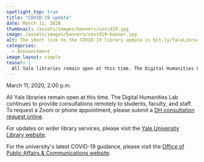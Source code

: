 ```yaml
---
spotlight_top: true
title: "COVID-19 update"
date: March 11, 2020
thumbnail: /assets/images/banners/covid19.jpg
image: /assets/images/banners/covid19-banner.jpg
alt: The short link to the COVID-19 library update is bit.ly/YaleLibraryCovid19
categories:
  - Announcement
image_layout: simple
teaser: |
  All Yale libraries remain open at this time. The Digital Humanities Lab continues to provide consultations remotely to students, faculty, and staff.
---
```

March 11, 2020, 2:00 p.m.  

All Yale libraries remain open at this time. The Digital Humanities Lab continues to provide consultations remotely to students, faculty, and staff. To request a Zoom or phone appointment, please submit a <a href='https://docs.google.com/forms/d/e/1FAIpQLSe4Lyo8EEdoiTLosfnmOUNEsZZToCD_n7dZ10ypCerw4diJGA/viewform' target='_blank'>DH consultation request online</a>. 

For updates on wider library services, please visit the <a href='https://web.library.yale.edu/news/2020/03/covid-19-library-update' target='_blank'>Yale University Library website</a>.

For the university's latest COVID-19 guidance, please visit the <a href='https://communications.yale.edu/covid-19-information' target='_blank'>Office of Public Affairs & Communications website</a>.
